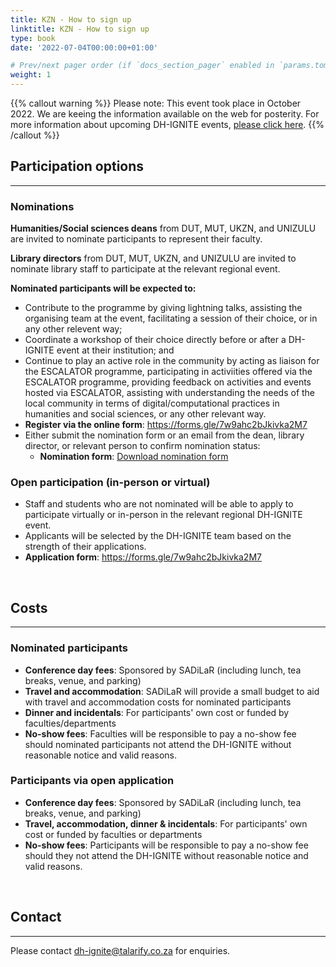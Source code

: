 ```yaml
---
title: KZN - How to sign up
linktitle: KZN - How to sign up
type: book
date: '2022-07-04T00:00:00+01:00'

# Prev/next pager order (if `docs_section_pager` enabled in `params.toml`)
weight: 1
---
```



{{% callout warning %}}
Please note: This event took place in October 2022. We are keeing the information available on the web for posterity.
For more information about upcoming DH-IGNITE events, [please click here](../../#event).
{{% /callout %}}


## Participation options
---

### Nominations

**Humanities/Social sciences deans** from DUT, MUT, UKZN, and UNIZULU are invited to nominate participants to represent their faculty.

**Library directors** from DUT, MUT, UKZN, and UNIZULU are invited to nominate library staff to participate at the relevant regional event.

**Nominated participants will be expected to:**

- Contribute to the programme by giving lightning talks, assisting the organising team at the event, facilitating a session of their choice, or in any other relevent way;
- Coordinate a workshop of their choice directly before or after a DH-IGNITE event at their institution; and
- Continue to play an active role in the community by acting as liaison for the ESCALATOR programme, participating in activiities offered via the ESCALATOR programme, providing feedback on activities and events hosted via ESCALATOR, assisting with understanding the needs of the local community in terms of digital/computational practices in humanities and social sciences, or any other relevant way.
- **Register via the online form**: <https://forms.gle/7w9ahc2bJkivka2M7>
- Either submit the nomination form or an email from the dean, library director, or relevant person to confirm nomination status:
  - **Nomination form**: [Download nomination form](../DH-IGNITE-KZN-Nomination-form.docx)

### Open participation (in-person or virtual)


- Staff and students who are not nominated will be able to apply to participate virtually or in-person in the relevant regional DH-IGNITE event.
- Applicants will be selected by the DH-IGNITE team based on the strength of their applications.
- **Application form**: <https://forms.gle/7w9ahc2bJkivka2M7>

<br>

## Costs
---

### Nominated participants

- **Conference day fees**: Sponsored by SADiLaR (including lunch, tea breaks, venue, and parking)
- **Travel and accommodation**: SADiLaR will provide a small budget to aid with travel and accommodation costs for nominated participants
- **Dinner and incidentals**: For participants' own cost or funded by faculties/departments
- **No-show fees**: Faculties will be responsible to pay a no-show fee should nominated participants not attend the DH-IGNITE without reasonable notice and valid reasons.

### Participants via open application

- **Conference day fees**: Sponsored by SADiLaR (including lunch, tea breaks, venue, and parking)
- **Travel, accommodation, dinner & incidentals**: For participants' own cost or funded by faculties or departments
- **No-show fees**: Participants will be responsible to pay a no-show fee should they not attend the DH-IGNITE without reasonable notice and valid reasons.

<br>

## Contact
---

Please contact [dh-ignite@talarify.co.za](mailto:dh-ignite@talarify.co.za) for enquiries.
